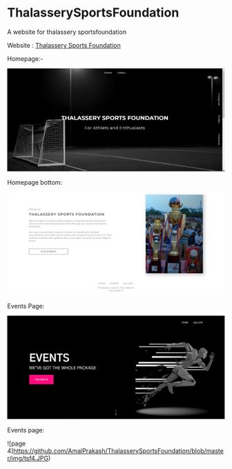 # ThalasserySportsFoundation
 A website for thalassery sportsfoundation
 
 Website : [Thalassery Sports Foundation](http://www.thalasserysportsfoundation.in)
 
 Homepage:-
 
 ![page 1](https://github.com/AmalPrakash/ThalasserySportsFoundation/blob/master/img/tsf1.JPG)
 
 Homepage bottom:
 
 ![page 2](https://github.com/AmalPrakash/ThalasserySportsFoundation/blob/master/img/tsf2.JPG)
 
 Events Page:
 
 ![page 3](https://github.com/AmalPrakash/ThalasserySportsFoundation/blob/master/img/tsf3.JPG)
 
 Events page:
 
 ![page 4]https://github.com/AmalPrakash/ThalasserySportsFoundation/blob/master/img/tsf4.JPG)
